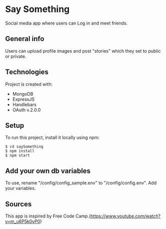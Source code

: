 # Say Something
Social media app where users can Log in and meet friends. 

## General info
Users can upload profile images and post "stories" which they set to public or private.
	
## Technologies
Project is created with:
* MongoDB
* ExpressJS
* Handlebars
* OAuth v.2.0.0
	
## Setup
To run this project, install it locally using npm:

```
$ cd saySomething
$ npm install
$ npm start
```
## Add your own db variables

To use, rename "/config/config_sample.env" to "/config/config.env".
Add your variables.

## Sources
This app is inspired by Free Code Camp.(https://www.youtube.com/watch?v=m_u6P5k0vP0)
